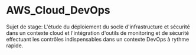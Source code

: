 # AWS_Cloud_DevOps
Sujet de stage: L'étude du déploiement du socle d'infrastructure et sécurité dans un contexte cloud et l'intégration d'outils de monitoring et de sécurité effectuant les contrôles indispensables dans un contexte DevOps à rythme rapide.
